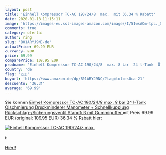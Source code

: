 ```yaml
---
layout: post
title: 'Einhell Kompressor TC-AC 190/24/8  max.  mit 36.34 % Rabatt'
date: 2020-01-18 11:15:11
image: 'https://images-eu.ssl-images-amazon.com/images/I/51wsAOm-tpL._SL200_.jpg'
comments: true
category: ofertas
author: ring
slug: 'B01ARYJ9NC-de'
actualPrice: 69.99 EUR
currency: EUR
price: 69.99
comparePrice: 109.95 EUR
prodname: 'Einhell Kompressor TC-AC 190/24/8  max. 8 bar  24 l-Tank  Ölschmierung  Druckminderer  Manometer + Schnellkupplung  Rückschlag-/Sicherungsventil  Standfuß mit Gummipuffer '
country: 'de'
flag: '🇩🇪'
buyurl: 'https://www.amazon.de/dp/B01ARYJ9NC/?tag=tolees0ca-21'
descuento: '36.34'
average: '69.99'
---
```


Sie können [Einhell Kompressor TC-AC 190/24/8  max. 8 bar  24 l-Tank  Ölschmierung  Druckminderer  Manometer + Schnellkupplung  Rückschlag-/Sicherungsventil  Standfuß mit Gummipuffer ](https://www.amazon.de/dp/B01ARYJ9NC/?tag=tolees0ca-21) mit Preis 69.99 EUR (original: 109.95 EUR) 36.34 % Rabatt hier:

[![Einhell Kompressor TC-AC 190/24/8  max. ](https://images-eu.ssl-images-amazon.com/images/I/51wsAOm-tpL._SL200_.jpg)](https://www.amazon.de/dp/B01ARYJ9NC/?tag=tolees0ca-21)

ℹ️:


[Hier!!](https://www.amazon.de/dp/B01ARYJ9NC/?tag=tolees0ca-21)
